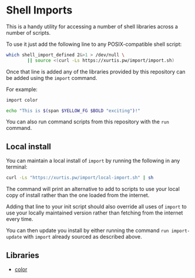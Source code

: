 # Shell Imports

This is a handy utility for accessing a number of shell libraries across
a number of scripts.

To use it just add the following line to any POSIX-compatible shell
script:

```sh
which shell_import_defined 2&>1 > /dev/null \
		|| source <(curl -Ls https://xurtis.pw/import/import.sh)
```

Once that line is added any of the libraries provided by this repository
can be added using the `import` command.

For example:

```sh
import color

echo "This is $(span $YELLOW_FG $BOLD "exciting")!"
```

You can also run command scripts from this repository with the `run`
command.

## Local install

You can maintain a local install of `import` by running the following in
any terminal:

```sh
curl -Ls "https://xurtis.pw/import/local-import.sh" | sh
```

The command will print an alternative to add to scripts to use your
local copy of install rather than the one loaded from the internet.

Adding that line to your init script should also override all uses of
`import` to use your locally maintained version rather than fetching
from the internet every time.

You can then update you install by either running the command `run
import-update` with `import` already sourced as described above.

## Libraries

 * [color](color.md)
